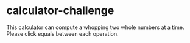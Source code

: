 # calculator-challenge

This calculator can compute a whopping two whole numbers at a time.
Please click equals between each operation.
